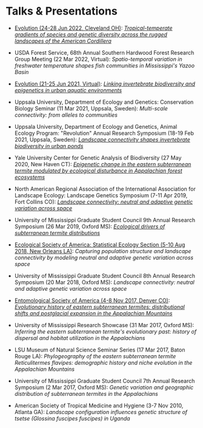 # Talks & Presentations


 - [Evolution (24-28 Jun 2022, Cleveland OH)](https://www.xcdsystem.com/evolution/program/3plFcP3/index.cfm): [*Tropical-temperate gradients of species and genetic diversity across the rugged landscapes of the American Cordillera*](files/Cordilleras_SpecGenDiv_Presentation.pdf)

 - USDA Forest Service, 68th Annual Southern Hardwood Forest Research Group Meeting (22 Mar 2022, Virtual): *Spatio-temporal variation in freshwater temperature shapes fish communities in Mississippi's Yazoo Basin*

 - [Evolution (21-25 Jun 2021, Virtual)](files/virtual_evolution_2021_full_program.pdf): [*Linking invertebrate biodiversity and epigenetics in urban aquatic environments*](files/CommunityGenetics_Evolution2021_Talk_wRecording.mp4)

 - Uppsala University, Department of Ecology and Genetics: Conservation Biology Seminar (11 Mar 2021, Uppsala, Sweden): *Multi-scale connectivity: from alleles to communities*
 
 - Uppsala University, Department of Ecology and Genetics, Animal Ecology Program: "Revolution" Annual Research Symposium (18-19 Feb 2021, Uppsala, Sweden): [*Landscape connectivity shapes invertebrate biodiversity in urban ponds*](files/PondConnectivity_Revolution2021_Talk.pdf)

 - Yale University Center for Genetic Analysis of Biodiversity (27 May 2020, New Haven CT): [*Epigenetic change in the eastern subterranean termite modulated by ecological disturbance in Appalachian forest ecosystems*](files/DNAmethylation_SubterraneanTermites.pdf)

 - North American Regional Association of the International Association for Landscape Ecology: Landscape Genetics Symposium (7-11 Apr 2019, Fort Collins CO): [*Landscape connectivity: neutral and adaptive genetic variation across space*](files/IALE2019_ChazHyseni_LandGenTalk.pdf)
 
 - University of Mississippi Graduate Student Council 9th Annual Research Symposium (26 Mar 2019, Oxford MS): [*Ecological drivers of subterranean termite distributions*](files/GSC9thSymposium2019_ChazHyseni_RetDistribTalk.pdf)
 
 - [Ecological Society of America: Statistical Ecology Section (5-10 Aug 2018, New Orleans LA)](https://eco.confex.com/eco/2018/meetingapp.cgi/Paper/74161): *Capturing population structure and landscape connectivity by modeling neutral and adaptive genetic variation across space*

 - University of Mississippi Graduate Student Council 8th Annual Research Symposium (20 Mar 2018, Oxford MS): *Landscape connectivity: neutral and adaptive genetic variation across space*

 - [Entomological Society of America (4-8 Nov 2017, Denver CO)](https://esa.confex.com/esa/2017/meetingapp.cgi/Paper/125624): [*Evolutionary history of eastern subterranean termites: distributional shifts and postglacial expansion in the Appalachian Mountains*](files/Entomology2017_TermitePhylogeographyTalk_v2.pdf)

 - University of Mississippi Research Showcase (31 Mar 2017, Oxford MS): *Inferring the eastern subterranean termite's evolutionary past: history of dispersal and habitat utilization in the Appalachians*

 - LSU Museum of Natural Science Seminar Series (17 Mar 2017, Baton Rouge LA): *Phylogeography of the eastern subterranean termite Reticulitermes flavipes: demographic history and niche evolution in the Appalachian Mountains*

 - University of Mississippi Graduate Student Council 7th Annual Research Symposium (2 Mar 2017, Oxford MS): *Genetic variation and geographic distribution of subterranean termites in the Appalachians*

 - American Society of Tropical Medicine and Hygiene (3-7 Nov 2010, Atlanta GA): *Landscape configuration influences genetic structure of tsetse (Glossina fuscipes fuscipes) in Uganda*


